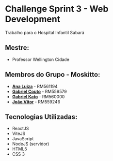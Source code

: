 # Challenge Sprint 3 - Web Development
Trabalho para o Hospital Infantil Sabará

## Mestre: 
- Professor Wellington Cidade

## Membros do Grupo - **Moskitto**:
- [**Ana Luiza**](https://github.com/anarand) - RM561194
- [**Gabriel Couto**](https://github.com/rouri404) - RM559579
- [**Gabriel Kato**](https://github.com/kato8088) - RM560000
- [**João Vitor**](https://github.com/joaomatosq) - RM559246

## Tecnologias Utilizadas:
- ReactJS
- ViteJS
- JavaScript
- NodeJS (servidor)
- HTML5
- CSS 3